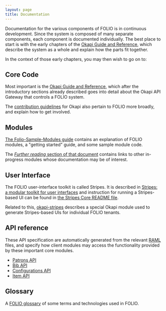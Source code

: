 ```yaml
---
layout: page
title: Documentation
---
```


Documentation for the various components of FOLIO is in continuous
development. Since the system is composed of many separate components,
each component is documented individually. The best place to start is
with the early chapters of the
[Okapi Guide and Reference](https://github.com/folio-org/okapi/blob/master/doc/guide.md),
which describe the system as a whole and explain how the parts fit
together.

In the context of those early chapters, you may then wish to go on to:

## Core Code

Most important is the
[Okapi Guide and Reference](https://github.com/folio-org/okapi/blob/master/doc/guide.md),
which after the introductory sections already described goes into
detail about the Okapi API Gateway that controls a FOLIO system.

The
[contribution guidelines](https://github.com/folio-org/okapi/blob/master/CONTRIBUTING.md)
for Okapi also pertain to FOLIO more broadly, and explain how to get involved.

## Modules

[The Folio-Sample-Modules
guide](https://github.com/folio-org/folio-sample-modules/blob/master/README.md)
contains an explanation of FOLIO modules, a "getting started" guide,
and some sample module code.

The
[_Further reading_ section of that document](https://github.com/folio-org/folio-sample-modules/blob/master/README.md#further-reading)
contains links to other in-progress modules whose documentation may be
of interest.

## User Interface

The FOLIO user-interface toolkit is called Stripes. It is described in
[Stripes: a modular toolkit for user
interfaces](https://github.com/folio-org/stripes-experiments/blob/master/stripes-core/doc/overview.md)
and instruction for running a Stripes-based UI can be found in
[the Stripes Core README file](https://github.com/folio-org/stripes-experiments/blob/master/stripes-core/README.md).

Related to this,
[okapi-stripes](https://github.com/folio-org/okapi-stripes/blob/master/README.md)
describes a special Okapi module used to generate Stripes-based UIs
for individual FOLIO tenants.

## API reference

These API specification are automatically generated from the relevant
[RAML](http://raml.org/) files, and specify how client modules may
access the functionality provided by these important core modules.

* [Patrons API](http://foliodocs.s3-website-us-east-1.amazonaws.com/raml/dist/patrons.html)
* [Bib API](http://foliodocs.s3-website-us-east-1.amazonaws.com/raml/dist/bibs.html)
* [Configurations API](http://foliodocs.s3-website-us-east-1.amazonaws.com/raml/dist/config.html)
* [Item API](http://foliodocs.s3-website-us-east-1.amazonaws.com/raml/dist/items.html)

## Glossary

A [FOLIO glossary](glossary.html) of some terms and
technologies used in FOLIO.



<!--
TODO add link to Stripes docs
-->



